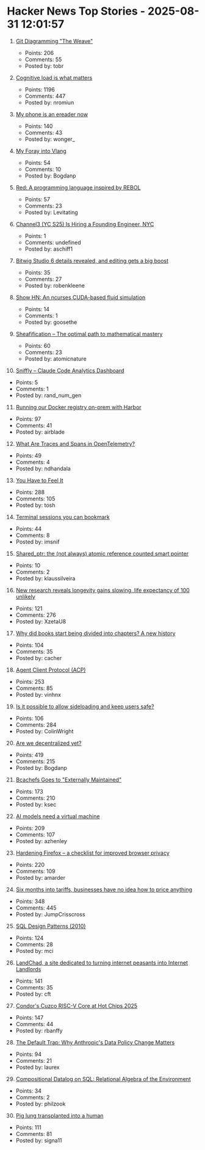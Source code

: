 # Hacker News Top Stories - 2025-08-31 12:01:57

1. [Git Diagramming "The Weave"](https://daverupert.com/2025/08/git-diagramming-the-weave/)
   - Points: 206
   - Comments: 55
   - Posted by: tobr

2. [Cognitive load is what matters](https://github.com/zakirullin/cognitive-load)
   - Points: 1196
   - Comments: 447
   - Posted by: nromiun

3. [My phone is an ereader now](https://www.davepagurek.com/blog/minimal-phone/)
   - Points: 140
   - Comments: 43
   - Posted by: wonger_

4. [My Foray into Vlang](https://kristun.dev/posts/my-foray-into-vlang/)
   - Points: 54
   - Comments: 10
   - Posted by: Bogdanp

5. [Red: A programming language inspired by REBOL](https://github.com/red/red)
   - Points: 57
   - Comments: 23
   - Posted by: Levitating

6. [Channel3 (YC S25) Is Hiring a Founding Engineer, NYC](https://channel3.notion.site/founding-engineer)
   - Points: 1
   - Comments: undefined
   - Posted by: aschiff1

7. [Bitwig Studio 6 details revealed, and editing gets a big boost](https://cdm.link/bitwig-studio-6-details/)
   - Points: 35
   - Comments: 27
   - Posted by: robenkleene

8. [Show HN: An ncurses CUDA-based fluid simulation](https://github.com/seanwevans/fluid-sims)
   - Points: 14
   - Comments: 1
   - Posted by: goosethe

9. [Sheafification – The optimal path to mathematical mastery](https://sheafification.com/the-fast-track/)
   - Points: 60
   - Comments: 23
   - Posted by: atomicnature

10. [Sniffly – Claude Code Analytics Dashboard](https://github.com/chiphuyen/sniffly)
   - Points: 5
   - Comments: 1
   - Posted by: rand_num_gen

11. [Running our Docker registry on-prem with Harbor](https://dev.37signals.com/running-our-docker-registry-on-prem-with-harbor/)
   - Points: 97
   - Comments: 41
   - Posted by: airblade

12. [What Are Traces and Spans in OpenTelemetry?](https://oneuptime.com/blog/post/2025-08-27-traces-and-spans-in-opentelemetry/view)
   - Points: 49
   - Comments: 4
   - Posted by: ndhandala

13. [You Have to Feel It](https://mitchellh.com/writing/feel-it)
   - Points: 288
   - Comments: 105
   - Posted by: tosh

14. [Terminal sessions you can bookmark](https://poor.dev/blog/building-zellij-web-terminal/)
   - Points: 44
   - Comments: 8
   - Posted by: imsnif

15. [Shared_ptr<T>: the (not always) atomic reference counted smart pointer](https://snf.github.io/2019/02/13/shared-ptr-optimization/)
   - Points: 10
   - Comments: 2
   - Posted by: klaussilveira

16. [New research reveals longevity gains slowing, life expectancy of 100 unlikely](https://lafollette.wisc.edu/news/new-research-reveals-longevity-gains-slowing-life-expectancy-of-100-unlikely/)
   - Points: 121
   - Comments: 276
   - Posted by: XzetaU8

17. [Why did books start being divided into chapters? A new history](https://sydneyreviewofbooks.com/reviews/just-a-little-longer)
   - Points: 104
   - Comments: 35
   - Posted by: cacher

18. [Agent Client Protocol (ACP)](https://agentclientprotocol.com/overview/introduction)
   - Points: 253
   - Comments: 85
   - Posted by: vinhnx

19. [Is it possible to allow sideloading and keep users safe?](https://shkspr.mobi/blog/2025/08/is-it-possible-to-allow-sideloading-and-keep-users-safe/)
   - Points: 106
   - Comments: 284
   - Posted by: ColinWright

20. [Are we decentralized yet?](https://arewedecentralizedyet.online/)
   - Points: 419
   - Comments: 215
   - Posted by: Bogdanp

21. [Bcachefs Goes to "Externally Maintained"](https://lwn.net/Articles/1035736/)
   - Points: 173
   - Comments: 210
   - Posted by: ksec

22. [AI models need a virtual machine](https://blog.sigplan.org/2025/08/29/ai-models-need-a-virtual-machine/)
   - Points: 209
   - Comments: 107
   - Posted by: azhenley

23. [Hardening Firefox – a checklist for improved browser privacy](https://andrewmarder.net/firefox/)
   - Points: 220
   - Comments: 109
   - Posted by: amarder

24. [Six months into tariffs, businesses have no idea how to price anything](https://www.wsj.com/business/retail/trump-tariff-business-price-impact-37b630c8)
   - Points: 348
   - Comments: 445
   - Posted by: JumpCrisscross

25. [SQL Design Patterns (2010)](https://vadimtropashko.wordpress.com/%e2%80%9csql-design-patterns%e2%80%9d-book/about/)
   - Points: 124
   - Comments: 28
   - Posted by: mci

26. [LandChad, a site dedicated to turning internet peasants into Internet Landlords](https://landchad.net)
   - Points: 141
   - Comments: 35
   - Posted by: cft

27. [Condor's Cuzco RISC-V Core at Hot Chips 2025](https://chipsandcheese.com/p/condors-cuzco-risc-v-core-at-hot)
   - Points: 147
   - Comments: 44
   - Posted by: rbanffy

28. [The Default Trap: Why Anthropic's Data Policy Change Matters](https://natesnewsletter.substack.com/p/the-default-trap-why-anthropics-data)
   - Points: 94
   - Comments: 21
   - Posted by: laurex

29. [Compositional Datalog on SQL: Relational Algebra of the Environment](https://www.philipzucker.com/compose_datalog/)
   - Points: 34
   - Comments: 2
   - Posted by: philzook

30. [Pig lung transplanted into a human](https://www.sciencealert.com/pig-lung-transplanted-into-a-human-in-major-scientific-first)
   - Points: 111
   - Comments: 81
   - Posted by: signa11

